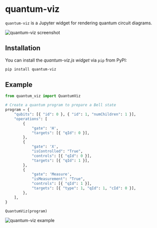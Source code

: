# quantum-viz

`quantum-viz` is a Jupyter widget for rendering quantum circuit diagrams.

![quantum-viz screenshot](https://user-images.githubusercontent.com/19257435/120700950-4ce70a80-c480-11eb-9f8b-0d5f2be18b37.png)

## Installation

You can install the *quantum-viz.js widget* via `pip` from PyPI:

```bash
pip install quantum-viz
```

## Example

```python
from quantum_viz import QuantumViz

# Create a quantum program to prepare a Bell state
program = {
    "qubits": [{ "id": 0 }, { "id": 1, "numChildren": 1 }],
    "operations": [
        {
            "gate": 'H',
            "targets": [{ "qId": 0 }],
        },
        {
            "gate": 'X',
            "isControlled": "True",
            "controls": [{ "qId": 0 }],
            "targets": [{ "qId": 1 }],
        },
        {
            "gate": 'Measure',
            "isMeasurement": "True",
            "controls": [{ "qId": 1 }],
            "targets": [{ "type": 1, "qId": 1, "cId": 0 }],
        },
    ],
}

QuantumViz(program)
```

![quantum-viz example](https://user-images.githubusercontent.com/4041805/137230540-b523dc76-29c7-48e2-baa3-34d4ee0a17a1.PNG)